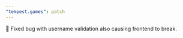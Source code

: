 ```yaml
---
"tempest.games": patch
---
```


🐛 Fixed bug with username validation also causing frontend to break.
